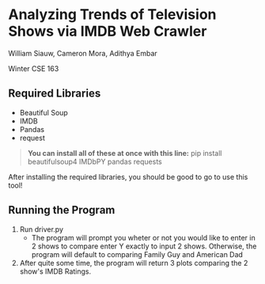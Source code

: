 # Analyzing Trends of Television Shows via IMDB Web Crawler
William Siauw, Cameron Mora, Adithya Embar

Winter CSE 163
## Required Libraries
- Beautiful Soup
- IMDB
- Pandas
- request

>**You can install all of these at once with this line:** pip install beautifulsoup4 IMDbPY pandas requests

After installing the required libraries, you should be good to go to use this tool!

## Running the Program
1. Run driver.py
   - The program will prompt you wheter or not you would like to enter in 2 shows to compare enter Y exactly to input 2 shows. Otherwise, the program will default to comparing Family Guy and American Dad
2. After quite some time, the program will return 3 plots comparing the 2 show's IMDB Ratings.